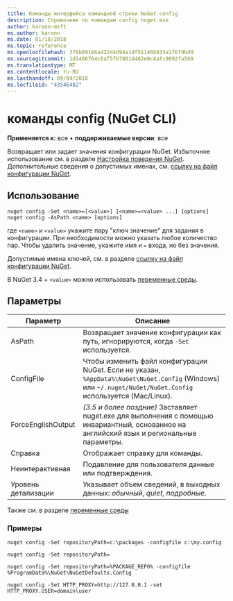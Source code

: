 ```yaml
---
title: Команды интерфейса командной строки NuGet config
description: Справочник по командам config nuget.exe
author: karann-msft
ms.author: karann
ms.date: 01/18/2018
ms.topic: reference
ms.openlocfilehash: 376b69186ad22d4d94a1df51146b833a1f6f9bd9
ms.sourcegitcommit: 1d1406764c6af5fb7801d462e0c4afc9092fa569
ms.translationtype: MT
ms.contentlocale: ru-RU
ms.lasthandoff: 09/04/2018
ms.locfileid: "43546482"
---
```

# <a name="config-command-nuget-cli"></a>команды config (NuGet CLI)

**Применяется к:** все &bullet; **поддерживаемые версии**: все

Возвращает или задает значения конфигурации NuGet. Избыточное использование см. в разделе [Настройка поведения NuGet](../consume-packages/configuring-nuget-behavior.md). Дополнительные сведения о допустимых именах, см. [ссылку на файл конфигурации NuGet](../reference/nuget-config-file.md).

## <a name="usage"></a>Использование

```cli
nuget config -Set <name>=[<value>] [<name>=<value> ...] [options]
nuget config -AsPath <name> [options]
```

где `<name>` и `<value>` укажите пару "ключ значение" для задания в конфигурации. При необходимости можно указать любое количество пар. Чтобы удалить значение, укажите имя и `=` входа, но без значения.

Допустимые имена ключей, см. в разделе [ссылку на файл конфигурации NuGet](../reference/nuget-config-file.md).

В NuGet 3.4 + `<value>` можно использовать [переменные среды](cli-ref-environment-variables.md).

## <a name="options"></a>Параметры

| Параметр | Описание |
| --- | --- |
| AsPath | Возвращает значение конфигурации как путь, игнорируются, когда `-Set` используется. |
| ConfigFile | Чтобы изменить файл конфигурации NuGet. Если не указан, `%AppData%\NuGet\NuGet.Config` (Windows) или `~/.nuget/NuGet/NuGet.Config` используется (Mac/Linux).|
| ForceEnglishOutput | *(3.5 и более поздние)*  Заставляет nuget.exe для выполнения с помощью инвариантный, основанное на английский язык и региональные параметры. |
| Справка | Отображает справку для команды. |
| Неинтерактивная | Подавление для пользователя данные или подтверждения. |
| Уровень детализации | Указывает объем сведений, в выходных данных: *обычный*, *quiet*, *подробные*. |

Также см. в разделе [переменные среды](cli-ref-environment-variables.md)

### <a name="examples"></a>Примеры

```cli
nuget config -Set repositoryPath=c:\packages -configfile c:\my.config

nuget config -Set repositoryPath=

nuget config -Set repositoryPath=%PACKAGE_REPO% -configfile %ProgramData%\NuGet\NuGetDefaults.Config

nuget config -Set HTTP_PROXY=http://127.0.0.1 -set HTTP_PROXY.USER=domain\user
```
